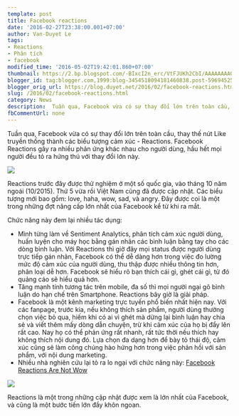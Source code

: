```yaml
---
template: post
title: Facebook reactions
date: '2016-02-27T23:38:00.001+07:00'
author: Van-Duyet Le
tags:
- Reactions
- Phân tích
- facebook
modified_time: '2016-05-02T19:42:01.860+07:00'
thumbnail: https://2.bp.blogspot.com/-BIxcI2n_erc/VtFJUKh2CbI/AAAAAAAAQbI/l49PMUxYiGE/s1600/reaction.gif
blogger_id: tag:blogger.com,1999:blog-3454518094181460838.post-5969452560585542224
blogger_orig_url: https://blog.duyet.net/2016/02/facebook-reactions.html
slug: /2016/02/facebook-reactions.html
category: News
description:  Tuần qua, Facebook vừa có sự thay đổi lớn trên toàn cầu, thay thế nút Like truyền thống thành các biểu tượng cảm xúc - Reactions. Facebook Reactions gây ra nhiều phản ứng khác nhau cho người dùng, hầu hết mọi người đều tỏ ra hứng thú với thay đổi lớn này.
fbCommentUrl: none
---
```


Tuần qua, Facebook vừa có sự thay đổi lớn trên toàn cầu, thay thế nút Like truyền thống thành các biểu tượng cảm xúc - Reactions. Facebook Reactions gây ra nhiều phản ứng khác nhau cho người dùng, hầu hết mọi người đều tỏ ra hứng thú với thay đổi lớn này.

![](https://2.bp.blogspot.com/-BIxcI2n_erc/VtFJUKh2CbI/AAAAAAAAQbI/l49PMUxYiGE/s640/reaction.gif)

Reactions trước đây được thử nghiệm ở một số quốc gia, vào tháng 10 năm ngoái (10/2015).
Thứ 5 vừa rồi Việt Nam cũng đã được cập nhật. Các biểu tượng mới bao gồm: love, haha, wow, sad, và angry. Đây được coi là một trong những đợt nâng cấp lớn nhất của Facebook kể từ khi ra mắt.

Chức năng này đem lại nhiều tác dụng:

- Mình từng làm về Sentiment Analytics, phân tích cảm xúc người dùng, huấn luyện cho máy học bằng gán nhãn các bình luận bằng tay cho các dòng bình luận. Với Reactions thì giờ đây mọi status được người dùng trực tiếp gán nhãn, Facebook có thể dễ dàng hơn trong việc đo lường mức độ cảm xúc của người dùng, thu thập được nhiều thông tin hơn, phân loại dễ hơn. Facebook sẽ hiểu rõ bạn thích cái gì, ghét cái gì, từ đó quảng cáo sẽ hiểu quả hơn.
- Tăng mạnh tính tương tác trên mobile, đa số thì mọi người ngại gõ bình luận do hạn chế trên Smartphone. Reactions bây giờ là giải pháp.
- Facebook là một kênh marketing trực tuyến phổ biến nhất hiện nay. Với các fanpage, trước kia, nếu không thích sản phẩm, người dùng thường chọn việc bỏ qua, hiếm khi có ai vì ghét mà dừng lại bình luận hay chia sẻ và viết thêm mấy dòng dẫn chuyện, trừ khi cảm xúc của họ bị đẩy lên rất cao. Nay họ có thể phản ứng rất nhanh, rất tức thời nếu thích hay không thích nội dung đó. Lựa chọn đa dạng hơn để bày tỏ thái độ, cảm xúc cũng sẽ làm công chúng hào hứng hơn trong việc phản hồi với sản phẩm, với nội dung marketing.
- Nhiều nhà nghiên cứu lại tỏ ra lo ngại với chức năng này: [Facebook Reactions Are Not Wow](http://www.slate.com/articles/technology/users/2016/02/facebook_reactions_are_not_wow.html)

![](https://1.bp.blogspot.com/-W3mer4LzCX0/VtHQ64cnuyI/AAAAAAAAQdg/g5wjUflAtRs/s1600/Screenshot%2Bfrom%2B2016-02-27%2B23-07-30.png)

Reactions là một trong những cập nhật được xem là lớn nhất của Facebook, và cũng là một bước tiến lớn đầy khôn ngoan.
